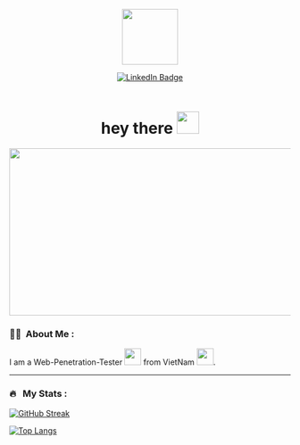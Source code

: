 
<p align="center"><img src="https://media3.giphy.com/media/v1.Y2lkPTc5MGI3NjExeXk3cGhiNG56bW9yZGgxN3AxYmNiaWNxdDl4aGZyNmt0N2ZxM2ZnOCZlcD12MV9pbnRlcm5hbF9naWZfYnlfaWQmY3Q9Zw/SYHz66JfYHbBtZXjHy/giphy.webp" width="100"/></p>
<p align="center">
<a href="https://www.linkedin.com/in/do-nguyen-phuc-b37ba927b/"><img src="https://img.shields.io/badge/LinkedIn-blue?style=for-the-badge&logo=linkedin&logoColor=white" alt="LinkedIn Badge"></a>
</p>
<p align="center"><img src="https://komarev.com/ghpvc/?username=TimoMangCut&style=flat-square&color=blue" alt=""></p>

<h1 align="center">hey there <img src="https://media.giphy.com/media/hvRJCLFzcasrR4ia7z/giphy.gif" width="40"></h1>

<p align="center"><img src="https://media4.giphy.com/media/v1.Y2lkPTc5MGI3NjExN2d5b25lMWo1NWVtZTB2aG9sbG10cmR4eDZyeW9pdWZlMjFrZWh1YyZlcD12MV9pbnRlcm5hbF9naWZfYnlfaWQmY3Q9Zw/YQitE4YNQNahy/giphy.webp" width="600" height="300"  /></p>

### :man_technologist: &nbsp;About Me :

I am a Web-Penetration-Tester <img src="https://media.giphy.com/media/WUlplcMpOCEmTGBtBW/giphy.gif" width="30"> from VietNam  <img src="https://cdn.iconscout.com/icon/free/png-512/free-vietnam-flag-icon-download-in-svg-png-gif-file-formats--vietnamese-asia-asian-flags-pack-icons-2998661.png?f=webp&w=256" width="30">.


---

### 🔥 &nbsp; My Stats :
[![GitHub Streak](https://streak-stats.demolab.com?user=timomangcut&theme=hacker)](https://git.io/streak-stats)

[![Top Langs](https://github-readme-stats.vercel.app/api/top-langs/?username=TimoMangCut&layout=compact&theme=vision-friendly-dark)](https://github.com/anuraghazra/github-readme-stats)


